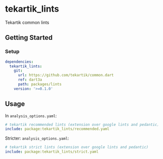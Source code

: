 # tekartik_lints

Tekartik common lints

## Getting Started

### Setup

```yaml
dependencies:
  tekartik_lints:
    git:
      url: https://github.com/tekartik/common.dart
      ref: dart3a
      path: packages/lints
    version: '>=0.1.0'
```

## Usage

In `analysis_options.yaml`:

```yaml
# tekartik recommended lints (extension over google lints and pedantic)
include: package:tekartik_lints/recommended.yaml
```

Stricter:
`analysis_options.yaml`:

```yaml
# tekartik strict lints (extension over google lints and pedantic)
include: package:tekartik_lints/strict.yaml
```